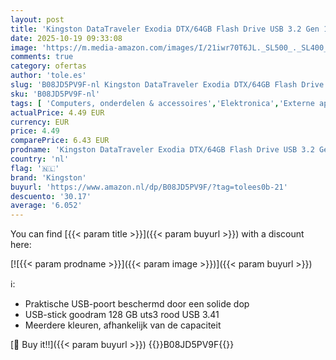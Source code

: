 ```yaml
---
layout: post
title: 'Kingston DataTraveler Exodia DTX/64GB Flash Drive USB 3.2 Gen 1 - met beschermkap en sleutelring in verschillende kleuren'
date: 2025-10-19 09:33:08
image: 'https://m.media-amazon.com/images/I/21iwr70T6JL._SL500_._SL400_.jpg'
comments: true
category: ofertas
author: 'tole.es'
slug: 'B08JD5PV9F-nl Kingston DataTraveler Exodia DTX/64GB Flash Drive USB 3.2...'
sku: 'B08JD5PV9F-nl'
tags: [ 'Computers, onderdelen & accessoires','Elektronica','Externe apparaten & dataopslag','Gegevensopslag','USB-flashstations','kingston','🇳🇱', ]
actualPrice: 4.49 EUR
currency: EUR
price: 4.49
comparePrice: 6.43 EUR
prodname: 'Kingston DataTraveler Exodia DTX/64GB Flash Drive USB 3.2 Gen 1 - met beschermkap en sleutelring in verschillende kleuren'
country: 'nl'
flag: '🇳🇱'
brand: 'Kingston'
buyurl: 'https://www.amazon.nl/dp/B08JD5PV9F/?tag=tolees0b-21'
descuento: '30.17'
average: '6.052'
---
```


You can find [{{< param title >}}]({{< param buyurl >}}) with a discount here:

[![{{< param prodname >}}]({{< param image >}})]({{< param buyurl >}})

ℹ️:

- Praktische USB-poort beschermd door een solide dop
- USB-stick goodram 128 GB uts3 rood USB 3.41
- Meerdere kleuren, afhankelijk van de capaciteit

[🛒 Buy it!!]({{< param buyurl >}})
{{<world>}}B08JD5PV9F{{</world>}}
